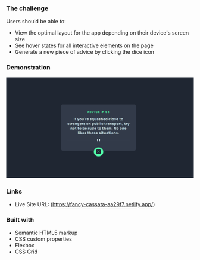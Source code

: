 ### The challenge

Users should be able to:

- View the optimal layout for the app depending on their device's screen size
- See hover states for all interactive elements on the page
- Generate a new piece of advice by clicking the dice icon

### Demonstration

![](./screen.png)

### Links

- Live Site URL: (https://fancy-cassata-aa29f7.netlify.app/)

### Built with

- Semantic HTML5 markup
- CSS custom properties
- Flexbox
- CSS Grid
